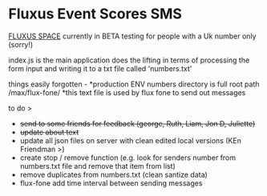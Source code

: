 # Fluxus Event Scores SMS

[FLUXUS SPACE](www.fluxus.space) currently in BETA testing for people with a Uk number only (sorry!)

index.js is the main application does the lifting in terms of processing the form input and writing it to a txt file called 'numbers.txt'

things easily forgotten -
*production ENV numbers directory is full root path /max/flux-fone/
*this text file is used by flux fone to send out messages 


to do >

* ~~send to some friends for feedback (george, Ruth, Liam, Jon D, Juliette)~~
* ~~update about text~~
* update all json files on server with clean edited local versions (KEn Friendman >)
* create stop / remove function (e.g. look for senders number from numbers.txt file and remove that item from list)
* remove duplicates from numbers.txt (clean santize data)
* flux-fone add time interval between sending messages 

